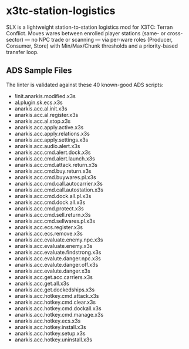 # x3tc-station-logistics
SLX is a lightweight station-to-station logistics mod for X3TC: Terran Conflict. Moves wares between enrolled player stations (same- or cross-sector) — no NPC trade or scanning — via per-ware roles (Producer, Consumer, Store) with Min/Max/Chunk thresholds and a priority-based transfer loop.

## ADS Sample Files
The linter is validated against these 40 known-good ADS scripts:

- !init.anarkis.modified.x3s
- al.plugin.sk.ecs.x3s
- anarkis.acc.al.init.x3s
- anarkis.acc.al.register.x3s
- anarkis.acc.al.stop.x3s
- anarkis.acc.apply.active.x3s
- anarkis.acc.apply.relations.x3s
- anarkis.acc.apply.settings.x3s
- anarkis.acc.audio.alert.x3s
- anarkis.acc.cmd.alert.dock.x3s
- anarkis.acc.cmd.alert.launch.x3s
- anarkis.acc.cmd.attack.return.x3s
- anarkis.acc.cmd.buy.return.x3s
- anarkis.acc.cmd.buywares.pl.x3s
- anarkis.acc.cmd.call.autocarrier.x3s
- anarkis.acc.cmd.call.autostation.x3s
- anarkis.acc.cmd.dock.all.pl.x3s
- anarkis.acc.cmd.dock.all.x3s
- anarkis.acc.cmd.protect.x3s
- anarkis.acc.cmd.sell.return.x3s
- anarkis.acc.cmd.sellwares.pl.x3s
- anarkis.acc.ecs.register.x3s
- anarkis.acc.ecs.remove.x3s
- anarkis.acc.evaluate.enemy.npc.x3s
- anarkis.acc.evaluate.enemy.x3s
- anarkis.acc.evaluate.findstrong.x3s
- anarkis.acc.evalute.danger.npc.x3s
- anarkis.acc.evalute.danger.off.x3s
- anarkis.acc.evalute.danger.x3s
- anarkis.acc.get.acc.carriers.x3s
- anarkis.acc.get.all.x3s
- anarkis.acc.get.dockedships.x3s
- anarkis.acc.hotkey.cmd.attack.x3s
- anarkis.acc.hotkey.cmd.clear.x3s
- anarkis.acc.hotkey.cmd.dockall.x3s
- anarkis.acc.hotkey.cmd.manage.x3s
- anarkis.acc.hotkey.ecs.x3s
- anarkis.acc.hotkey.install.x3s
- anarkis.acc.hotkey.setup.x3s
- anarkis.acc.hotkey.uninstall.x3s
